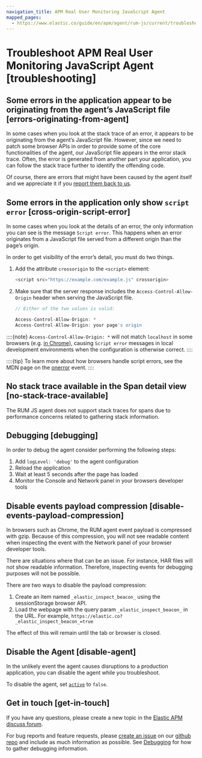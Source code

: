 ```yaml
---
navigation_title: APM Real User Monitoring JavaScript Agent
mapped_pages:
  - https://www.elastic.co/guide/en/apm/agent/rum-js/current/troubleshooting.html
---
```


# Troubleshoot APM Real User Monitoring JavaScript Agent [troubleshooting]


## Some errors in the application appear to be originating from the agent’s JavaScript file [errors-originating-from-agent] 

In some cases when you look at the stack trace of an error, it appears to be originating from the agent’s JavaScript file. However, since we need to patch some browser APIs in order to provide some of the core functionalities of the agent, our JavaScript file appears in the error stack trace. Often, the error is generated from another part your application, you can follow the stack trace further to identify the offending code.

Of course, there are errors that might have been caused by the agent itself and we appreciate it if you [report them back to us](#get-in-touch).


## Some errors in the application only show `script error` [cross-origin-script-error] 

In some cases when you look at the details of an error, the only information you can see is the message `Script error`. This happens when an error originates from a JavaScript file served from a different origin than the page’s origin.

In order to get visibility of the error’s detail, you must do two things.

1. Add the attribute `crossorigin` to the `<script>` element:

    ```js
    <script src="https://example.com/example.js" crossorigin>
    ```

2. Make sure that the server response includes the `Access-Control-Allow-Origin` header when serving the JavaScript file.

    ```js
    // Either of the two values is valid:

    Access-Control-Allow-Origin: *
    Access-Control-Allow-Origin: your page's origin
    ```


::::{note} 
`Access-Control-Allow-Origin: *` will not match `localhost` in some browsers (e.g. [in Chrome](https://bugs.chromium.org/p/chromium/issues/detail?id=67743)), causing `Script error` messages in local development environments when the configuration is otherwise correct.
::::


::::{tip} 
To learn more about how browsers handle script errors, see the MDN page on the [onerror](https://developer.mozilla.org/en-US/docs/Web/API/GlobalEventHandlers/onerror#notes) event.
::::



## No stack trace available in the Span detail view [no-stack-trace-available] 

The RUM JS agent does not support stack traces for spans due to performance concerns related to gathering stack information.


## Debugging [debugging] 

In order to debug the agent consider performing the following steps:

1. Add `logLevel: 'debug'` to the agent configuration
2. Reload the application
3. Wait at least 5 seconds after the page has loaded
4. Monitor the Console and Network panel in your browsers developer tools


## Disable events payload compression [disable-events-payload-compression] 

In browsers such as Chrome, the RUM agent event payload is compressed with gzip. Because of this compression, you will not see readable content when inspecting the event with the Network panel of your browser developer tools.

There are situations where that can be an issue. For instance, HAR files will not show readable information. Therefore, inspecting events for debugging purposes will not be possible.

There are two ways to disable the payload compression:

1. Create an item named `_elastic_inspect_beacon_` using the sessionStorage browser API.
2. Load the webpage with the query param `_elastic_inspect_beacon_` in the URL. For example, `https://elastic.co?_elastic_inspect_beacon_=true`

The effect of this will remain until the tab or browser is closed.


## Disable the Agent [disable-agent] 

In the unlikely event the agent causes disruptions to a production application, you can disable the agent while you troubleshoot.

To disable the agent, set [`active`](https://www.elastic.co/guide/en/apm/agent/rum-js/current/configuration.html#active) to `false`.


## Get in touch [get-in-touch] 

If you have any questions, please create a new topic in the [Elastic APM discuss forum](https://discuss.elastic.co/c/apm).

For bug reports and feature requests, please [create an issue](https://github.com/elastic/apm-agent-rum-js/issues/new) on our [github repo](https://github.com/elastic/apm-agent-rum-js) and include as much information as possible. See [Debugging](#debugging) for how to gather debugging information.

